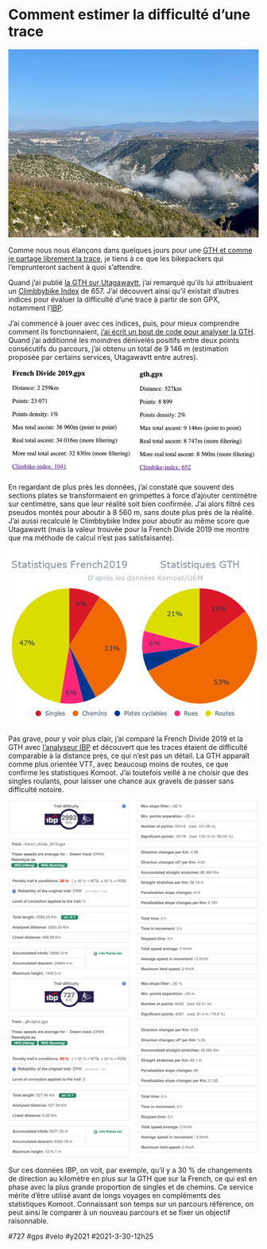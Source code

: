 # Comment estimer la difficulté d’une trace

![Gorges de la Vis](_i/IMG_8065-1.webp)

Comme nous nous élançons dans quelques jours pour une [GTH et comme je partage librement la trace](../../page/gth), je tiens à ce que les bikepackers qui l’emprunteront sachent à quoi s’attendre.

Quand j’ai publié [la GTH sur Utagawavtt](https://www.utagawavtt.com/randonnee-vtt-gps/GTH-Grand-Tour-de-l-Herault-24330), j’ai remarqué qu’ils lui attribuaient un [Climbbybike Index](https://www.climbbybike.com/climb_difficulty.asp) de 657. J’ai découvert ainsi qu’il existait d’autres indices pour évaluer la difficulté d’une trace à partir de son GPX, notamment l’[IBP](https://www.ibpindex.com/).

J’ai commencé à jouer avec ces indices, puis, pour mieux comprendre comment ils fonctionnaient, [j’ai écrit un bout de code pour analyser la GTH](https://lab.tcrouzet.com/gpx/). Quand j’ai additionné les moindres dénivelés positifs entre deux points consécutifs du parcours, j’ai obtenu un total de 9 146 m (estimation proposée par certains services, Utagawavtt entre autres).

![Comparatif maison](_i/gth-french.png)

En regardant de plus près les données, j’ai constaté que souvent des sections plates se transformaient en grimpettes à force d’ajouter centimètre sur centimètre, sans que leur réalité soit bien confirmée. J’ai alors filtré ces pseudos montés pour aboutir à 8 560 m, sans doute plus près de la réalité. J’ai aussi recalculé le Climbbybike Index pour aboutir au même score que Utagawavtt (mais la valeur trouvée pour la French Divide 2019 me montre que ma méthode de calcul n’est pas satisfaisante).

![French vs GTH](_i/StatsFrenchGTH.png)

Pas grave, pour y voir plus clair, j’ai comparé la French Divide 2019 et la GTH avec [l’analyseur IBP](https://www.ibpindex.com/) et découvert que les traces étaient de difficulté comparable à la distance près, ce qui n’est pas un détail. La GTH apparaît comme plus orientée VTT, avec beaucoup moins de routes, ce que confirme les statistiques Komoot. J’ai toutefois veillé à ne choisir que des singles roulants, pour laisser une chance aux gravels de passer sans difficulté notoire.

![IBP French Divide 2019](_i/ibp-french.png)
![IBP GTH](_i/ibp-gth.png)

Sur ces données IBP, on voit, par exemple, qu’il y a 30 % de changements de direction au kilomètre en plus sur la GTH que sur la French, ce qui est en phase avec la plus grande proportion de singles et de chemins. Ce service mérite d’être utilisé avant de longs voyages en compléments des statistiques Komoot. Connaissant son temps sur un parcours référence, on peut ainsi le comparer à un nouveau parcours et se fixer un objectif raisonnable.

#727 #gps #velo #y2021 #2021-3-30-12h25

